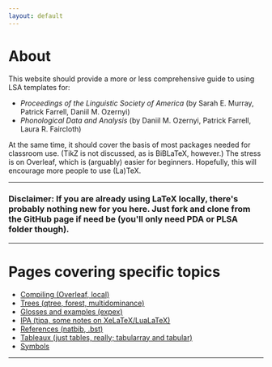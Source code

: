 ```yaml
---
layout: default
---
```


# About

This website should provide a more or less comprehensive guide to using LSA templates for:

* <em>Proceedings of the Linguistic Society of America</em> (by Sarah E. Murray, Patrick Farrell, Daniil M. Ozernyi)
* <em> Phonological Data and Analysis </em> (by Daniil M. Ozernyi, Patrick Farrell, Laura R. Faircloth)

At the same time, it should cover the basis of most packages needed for classroom use. (TikZ is not discussed, as is BiBLaTeX, however.) The stress is on Overleaf, which is (arguably) easier for beginners. Hopefully, this will encourage more people to use (La)TeX.

* * *
### Disclaimer: If you are already using LaTeX locally, there's probably nothing new for you here. Just fork and clone from the GitHub page if need be (you'll only need PDA or PLSA folder though).
* * *
# Pages covering specific topics

* [Compiling (Overleaf, local)](./pages/compiling.html)
* [Trees (qtree, forest, multidominance)](./pages/trees.html)
* [Glosses and examples (expex)](./pages/gloss.html)
* [IPA (tipa, some notes on XeLaTeX/LuaLaTeX)](./pages/ipa.html)
* [References (natbib, .bst)](./pages/ref.html)
* [Tableaux (just tables, really; tabularray and tabular)](./pages/tabl.html)
* [Symbols](./pages/symbols.html)

* * *
